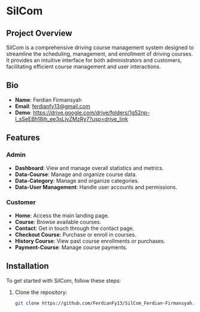 # SilCom

## Project Overview

SilCom is a comprehensive driving course management system designed to streamline the scheduling, management, and enrollment of driving courses. It provides an intuitive interface for both administrators and customers, facilitating efficient course management and user interactions.

## Bio

-   **Name**: Ferdian Firmansyah
-   **Email**: ferdianfy13@gmail.com
-   **Demo**: https://drive.google.com/drive/folders/1g52np-I_sSeEBh18jh_ee3sLjvZMzRy7?usp=drive_link

## Features

### Admin

-   **Dashboard**: View and manage overall statistics and metrics.
-   **Data-Course**: Manage and organize course data.
-   **Data-Category**: Manage and organize categories.
-   **Data-User Management**: Handle user accounts and permissions.

### Customer

-   **Home**: Access the main landing page.
-   **Course**: Browse available courses.
-   **Contact**: Get in touch through the contact page.
-   **Checkout Course**: Purchase or enroll in courses.
-   **History Course**: View past course enrollments or purchases.
-   **Payment-Course**: Manage course payments.

## Installation

To get started with SilCom, follow these steps:

1. Clone the repository:
    ```bash
    git clone https://github.com/FerdianFy13/SilCom_Ferdian-Firmansyah.git
    ```
